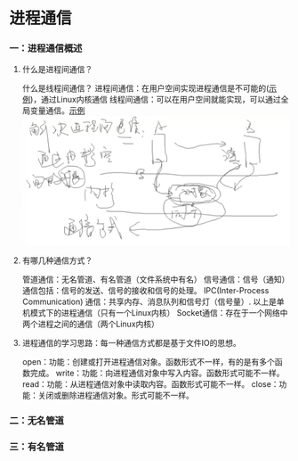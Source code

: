 # 进程通信

### 一：进程通信概述

1. 什么是进程间通信？

   什么是线程间通信？
   进程间通信：在用户空间实现进程通信是不可能的([示例](00_fork_process/process.c))，通过Linux内核通信
   线程间通信：可以在用户空间就能实现，可以通过全局变量通信。[示例](01_pthread_communicate/process.c)
   ![进程间通信](imgs/process-communicate.png "进程间通信")
2. 有哪几种通信方式？

   管道通信：无名管道、有名管道（文件系统中有名）
   信号通信：信号（通知）通信包括：信号的发送、信号的接收和信号的处理。
   IPC(Inter-Process Communication) 通信：共享内存、消息队列和信号灯（信号量）.
   以上是单机模式下的进程通信（只有一个Linux内核）
   Socket通信：存在于一个网络中两个进程之间的通信（两个Linux内核）
3. 进程通信的学习思路：每一种通信方式都是基于文件IO的思想。

   open：功能：创建或打开进程通信对象。函数形式不一样，有的是有多个函数完成。
   write：功能：向进程通信对象中写入内容。函数形式可能不一样。
   read：功能：从进程通信对象中读取内容。函数形式可能不一样。
   close：功能：关闭或删除进程通信对象。形式可能不一样。

### 二：无名管道


### 三：有名管道
